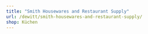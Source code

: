 ```yaml
---
title: "Smith Housewares and Restaurant Supply"
url: /dewitt/smith-housewares-and-restaurant-supply/
shop: Küchen
---
```

